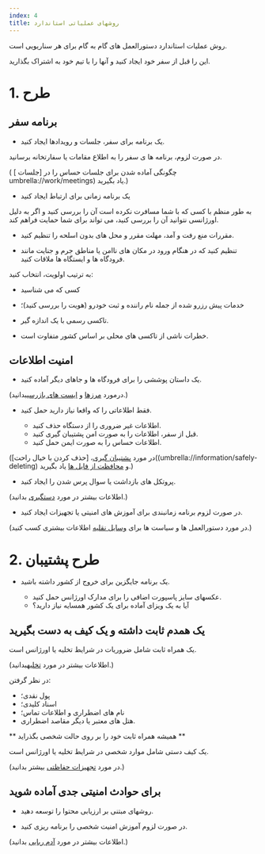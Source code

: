 ```yaml
---
index: 4
title: روشهای عملیاتی استاندارد
---
```

روش عملیات استاندارد دستورالعمل های گام به گام برای هر سناریویی است.

این را قبل از سفر خود ایجاد کنید و آنها را با تیم خود به اشتراک بگذارید.

# 1. طرح

## برنامه سفر
*   یک برنامه برای سفر، جلسات و رویدادها ایجاد کنید.

در صورت لزوم، برنامه ها ی سفر را به اطلاع مقامات یا سفارتخانه برسانید.

( چگونگی آماده شدن برای جلسات حساس را در [جلسات ] umbrella://work/meetings) یاد بگیرید.)

*   یک برنامه زمانی برای ارتباط ایجاد کنید

به طور منظم با کسی که با شما مسافرت نکرده است آن را بررسی کنید و اگر به دلیل اورژانسی نتوانید آن را بررسی کنید، می تواند برای شما حمایت فراهم کند.

*   مقررات منع رفت و آمد، مهلت مقرر و محل های بدون اسلحه را تنظیم کنید.

*   تنظیم کنید که در هنگام ورود در مکان های ناامن یا مناطق جرم و جنایت مانند فرودگاه ها و ایستگاه ها ملاقات کنید.

به ترتیب اولویت، انتخاب کنید:

*   کسی که می شناسید
*   خدمات پیش رزرو شده از جمله نام راننده و ثبت خودرو (هویت را بررسی کنید)؛
*   تاکسی رسمی با یک اندازه گیر.

* خطرات ناشی از تاکسی های محلی بر اساس کشور متفاوت است.

## امنیت اطلاعات
*    یک داستان پوششی را برای فرودگاه ها و جاهای دیگر آماده کنید.

(درمورد [مرزها](umbrella://travel/borders) و [ایست های بازرسی](umbrella://travel/checkpoints)بدانید.)

*   فقط اطلاعاتی را که واقعا نیاز دارید حمل کنید.

    * اطلاعات غیر ضروری را از دستگاه حذف کنید.
    * قبل از سفر، اطلاعات را به صورت امن پشتیبان گیری کنید.
    * اطلاعات حساس را به صورت ایمن حمل کنید.

(در مورد [پشتیبان گیری](umbrella://information/backing-up)، [حذف کردن با خیال راحت]((umbrella://information/safely-deleting) و [محافظت از فایل ها](umbrella://information/protecting-files) یاد بگیرید.)

*   پروتکل های بازداشت یا سوال پرس شدن را ایجاد کنید.

(اطلاعات بیشتر در مورد [دستگیری](umbrella://incident-response/arrests) بدانید.)

*   در صورت لزوم برنامه زمانبندی برای آموزش های امنیتی یا تجهیزات ایجاد کنید.

(در مورد دستورالعمل ها و سیاست ها برای [وسایل نقلیه](umbrella://travel/vehicles) اطلاعات بیشتری کسب کنید.)

# 2. طرح پشتیبان

*   یک برنامه جایگزین برای خروج از کشور داشته باشید.

    * عکسهای سایز پاسپورت اضافی را برای مدارک اورژانس حمل کنید.
    * آیا به یک ویزای آماده برای یک کشور همسایه نیاز دارید؟

## یک همدم ثابت داشته و یک کیف به دست بگیرید

یک همراه ثابت شامل ضروریات در شرایط تخلیه یا اورژانس است.

(اطلاعات بیشتر در مورد [تخلیه](umbrella://incident-response/evacuation)بدانید.) 

در نظر گرفتن:

*   پول نقدی؛
*   اسناد کلیدی؛
*   نام های اضطراری و اطلاعات تماس؛
*   هتل های معتبر یا دیگر مقاصد اضطراری.

** همیشه همراه ثابت خود را بر روی حالت شخصی بگذراید **

یک کیف دستی شامل موارد شخصی در شرایط تخلیه یا اورژانس است.

(در مورد [تجهیزات حفاظتی](umbrella://travel/protective-equipment) بیشتر بدانید.)

## برای حوادث امنیتی جدی آماده شوید

*   روشهای مبتنی بر ارزیابی محتوا را توسعه دهید.

*   در صورت لزوم آموزش امنیت شخصی را برنامه ریزی کنید.

(اطلاعات بیشتر در مورد [آدم ربایی](umbrella://incident-response/kidnapping) بدانید.)
